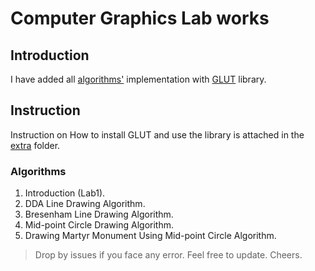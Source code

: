 # Computer Graphics Lab works
## Introduction
I have added all [algorithms'](#algorithms) implementation with [GLUT](https://www.opengl.org/resources/libraries/glut/) library. 

## Instruction
Instruction on How to install GLUT and use the library is attached in the [extra](extra/instruction.docx) folder.

### Algorithms
1. Introduction (Lab1).
2. DDA Line Drawing Algorithm.
3. Bresenham Line Drawing Algorithm.
4. Mid-point Circle Drawing Algorithm.
5. Drawing Martyr Monument Using Mid-point Circle Algorithm.

> Drop by issues if you face any error. Feel free to update. Cheers.